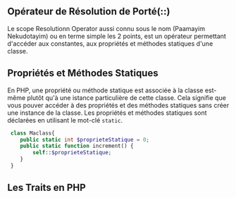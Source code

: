 ## Opérateur de Résolution de Porté(::)

Le scope Resolutionn Operator aussi connu sous le nom (Paamayim Nekudotayim) ou en terme simple les 2 points, est un opérateur permettant d'accéder aux constantes, aux propriétés et méthodes statiques d'une classe.


## Propriétés et Méthodes Statiques

En PHP, une propriété ou méthode statique est associée à la classe est-même plutôt qu'à une istance particulière de cette classe.
Cela signifie que vous pouver accéder à des propriétés et des méthodes statiques sans créer une instance de la classe.
Les propriétés et méthodes statiques sont déclarées en utilisant le mot-clé `static`.
```php
 class Maclass{
    public static int $proprieteStatique = 0;
    public static function increment() {
        self::$proprieteStatique;
    }
 }
```

## Les Traits en PHP
